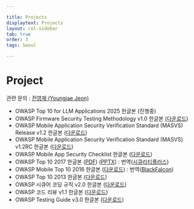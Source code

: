 ```yaml
---

title: Projects
displaytext: Projects
layout: col-sidebar
tab: true
order: 3
tags: Seoul

---
```


# Project

관련 문의 : [전영재 (Youngjae Jeon)](mailto:youngjae.jeon@owasp.org)

  - OWASP Top 10 for LLM Applications 2025 한글본 (진행중)
  - OWASP Firmware Security Testing Methodology v1.0 한글본
    ([다운로드](https://github.com/OWASP-Seoul/owasp/raw/master/OWASP%20Project/Firmware_Security_Testing_Methodology_V1_Korean.pdf))
  - OWASP Mobile Application Security Verification Standard (MASVS) Release v1.2 한글본
    ([다운로드](https://github.com/OWASP-Seoul/owasp/raw/master/OWASP%20Project/OWASP_MASVS-1.2-ko.pdf))
  - OWASP Mobile Application Security Verification Standard (MASVS) v1.2RC 한글본
    ([다운로드](https://github.com/OWASP-Seoul/owasp/raw/master/OWASP%20Project/OWASP_MASVS_1.2RC-Korean.pdf))
  - OWASP Mobile App Security Checklist 한글본
    ([다운로드](https://github.com/OWASP/owasp-mstg/raw/master/Checklists/Mobile_App_Security_Checklist-Korean_1.1.2.xlsx))
  - OWASP Top 10 2017 한글본
    ([PDF](https://github.com/OWASP-Seoul/owasp/raw/master/OWASP%20Project/OWASP_Top_10-2017-ko.pdf))
    ([PPTX](https://github.com/OWASP-Seoul/owasp/raw/master/OWASP%20Project/OWASP_Top_10-2017-ko.pptx?raw=true))
    : 번역([시큐리티플러스](http://www.securityplus.or.kr/))
  - OWASP Mobile Top 10 2016 한글본
    ([다운로드](https://github.com/OWASP-Seoul/owasp/raw/master/OWASP%20Project/OWASP%20Mobile%20TOP%2010%20blackfalcon.pdf))
    : 번역([BlackFalcon](https://speedr00t.tistory.com/))
  - OWASP Top 10 2013 한글본
    ([다운로드](https://github.com/OWASP-Seoul/owasp/raw/master/OWASP%20Project/OWASP_Top_10_-_2013_Final_-_Korean.pdf))
  - OWASP 시큐어 코딩 규칙 v2.0 한글본
    ([다운로드](https://github.com/OWASP-Seoul/owasp/raw/master/OWASP%20Project/2011%EB%85%846%EC%9B%94_OWASP_%EC%8B%9C%ED%81%90%EC%96%B4%EC%BD%94%EB%94%A9%EA%B7%9C%EC%B9%99_v2_KOR2.pdf))
  - OWASP 코드 리뷰 v1.1 한글본
    ([다운로드](https://github.com/OWASP-Seoul/owasp/raw/master/OWASP%20Project/OWASP_Code_Review1.1(Korean)_201506.pdf))
  - OWASP Testing Guide v3.0 한글본
    ([다운로드](https://github.com/OWASP-Seoul/owasp/raw/master/OWASP%20Project/OWASP_Testing_Guide_V3_KOR.doc))

